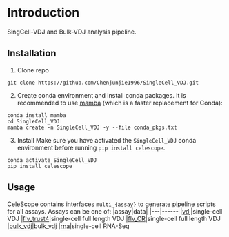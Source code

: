 # Introduction
SingCell-VDJ and Bulk-VDJ analysis pipeline.

## Installation
1. Clone repo
```
git clone https://github.com/Chenjunjie1996/SingleCell_VDJ.git
```

2. Create conda environment and install conda packages. 
It is recommended to use [mamba](https://github.com/mamba-org/mamba) (which is a faster replacement for Conda):
```
conda install mamba
cd SingleCell_VDJ
mamba create -n SingleCell_VDJ -y --file conda_pkgs.txt
```

3. Install
Make sure you have activated the `SingleCell_VDJ` conda environment before running `pip install celescope`. 
```
conda activate SingleCell_VDJ
pip install celescope
```

## Usage
CeleScope contains interfaces `multi_{assay}` to generate pipeline scripts for all assays. Assays can be one of:
|assay|data|
|---|------
|[vdj](doc/assay/multi_vdj.md)|single-cell VDJ
|[flv_trust4](doc/assay/multi_flv_trust4.md)|single-cell full length VDJ
|[flv_CR](doc/assay/multi_flv_CR.md)|single-cell full length VDJ
|[bulk_vdj](doc/assay/multi_bulk_vdj.md)|bulk_vdj
|[rna](doc/assay/multi_convert10X.md)|single-cell RNA-Seq
